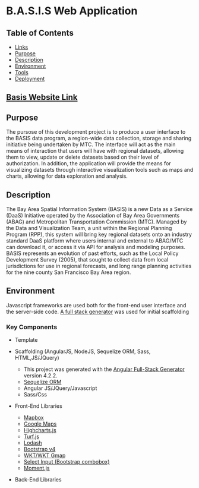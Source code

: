 # B.A.S.I.S Web Application

## Table of Contents 
- [Links](#links)
- [Purpose](#purpose)
- [Description](#description)
- [Environment](#environment)
- [Tools](#tools)
- [Deployment](#deployment)

## [Basis Website Link](https://basis.bayareametro.gov)

## Purpose
The pursose of this development project is to produce a user interface to the BASIS data program, a region-wide data collection, storage and sharing initiative being undertaken by MTC. The interface will act as the main means of interaction that users will have with regional datasets, allowing them to view, update or delete datasets based on their level of authorization. In addition, the application will provide the means for visualizing datasets through interactive visualization tools such as maps and charts, allowing for data exploration and analysis. 


## Description
The Bay Area Spatial Information System (BASIS) is a new Data as a Service (DaaS) Initiative operated by the Association of Bay Area Governments (ABAG) and Metropolitan Transportation Commission (MTC). Managed by the Data and Visualization Team, a unit within the Regional Planning Program (RPP), this system will bring key regional datasets onto an industry standard DaaS platform where users internal and external to ABAG/MTC can download it, or access it via API for analysis and modeling purposes. BASIS represents an evolution of past efforts, such as the Local Policy Development Survey (2005), that sought to collect data from local jurisdictions for use in regional forecasts, and long range planning activities for the nine county San Francisco Bay Area region.

## Environment
Javascript frameworks are used both for the front-end user interface and the server-side code. [A full stack generator](https://github.com/angular-fullstack/generator-angular-fullstack) was used for initial scaffolding

### Key Components
- Template
- Scaffolding (AngularJS, NodeJS, Sequelize ORM, Sass, HTML,JS/JQuery)   
    - This project was generated with the [Angular Full-Stack Generator](https://github.com/DaftMonk/generator-angular-fullstack) version 4.2.2.
    - [Sequelize ORM](https://sequelize.org/v5/)
    - Angular JS/JQuery/Javascript 
    - Sass/Css
- Front-End Libraries  
    - [Mapbox](https://mapbox.com)
    - [Google Maps](https://maps.google.com)
    - [Highcharts.js](https://highcharts.com)
    - [Turf.js ](https://api.mapbox.com/mapbox.js/plugins/turf/v2.0.2/turf.min.js)
    - [Lodash](https://lodash.com)
    - [Bootstrap v4](https://getbootstrap.com/docs/4.4/getting-started/introduction/)
    - [WKT/WKT Gmap](https://arthur-e.github.io/Wicket/sandbox-gmaps3.html)
    - [Select Input (Bootstrap combobox)](http://github.com/angular-ui/ui-select)
    - [Moment.js](https://momentjs.com/)

- Back-End Libraries

